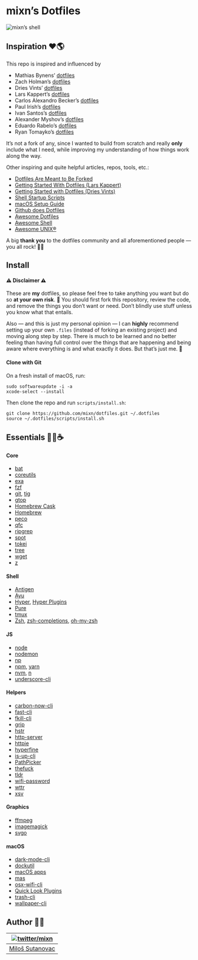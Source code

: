 # mixn’s Dotfiles

![mixn’s shell](https://i.imgur.com/RPk1Syt.png)

## Inspiration ❤️🌎

This repo is inspired and influenced by

- Mathias Bynens’ [dotfiles](https://github.com/mathiasbynens/dotfiles)
- Zach Holman’s [dotfiles](https://github.com/holman/dotfiles)
- Dries Vints’ [dotfiles](https://github.com/driesvints/dotfiles)
- Lars Kappert’s [dotfiles](https://github.com/webpro/dotfiles)
- Carlos Alexandro Becker’s [dotfiles](https://github.com/caarlos0/dotfiles)
- Paul Irish’s [dotfiles](https://github.com/paulirish/dotfiles)
- Ivan Santos’s [dotfiles](https://github.com/pragmaticivan/dotfiles)
- Alexander Myshov’s [dotfiles](https://github.com/myshov/dotfiles)
- Eduardo Rabelo’s [dotfiles](https://github.com/oieduardorabelo/dotfiles)
- Ryan Tomayko’s [dotfiles](https://github.com/rtomayko/dotfiles)

It’s not a fork of any, since I wanted to build from scratch and really **only** include what I need, while improving my understanding of how things work along the way.

Other inspiring and quite helpful articles, repos, tools, etc.:

- [Dotfiles Are Meant to Be Forked](https://zachholman.com/2010/08/dotfiles-are-meant-to-be-forked/)
- [Getting Started With Dotfiles (Lars Kappert)](https://medium.com/@webprolific/getting-started-with-dotfiles-43c3602fd789)
- [Getting Started with Dotfiles (Dries Vints)](http://sourabhbajaj.com/mac-setup/)
- [Shell Startup Scripts](https://blog.flowblok.id.au/2013-02/shell-startup-scripts.html)
- [macOS Setup Guide](http://sourabhbajaj.com/mac-setup/)
- [Github does Dotfiles](https://dotfiles.github.io/)
- [Awesome Dotfiles](https://github.com/webpro/awesome-dotfiles)
- [Awesome Shell](https://github.com/alebcay/awesome-shell)
- [Awesome UNIX®](https://github.com/sirredbeard/Awesome-UNIX)

A big **thank you** to the dotfiles community and all aforementioned people — you all rock! 👨‍🎤

## Install

#### ⚠️ Disclaimer ⚠️

These are **my** dotfiles, so please feel free to take anything you want but do so **at your own risk**. 🙂 You should first fork this repository, review the code, and remove the things you don’t want or need. Don’t blindly use stuff unless you know what that entails.

Also — and this is just my personal opinion — I can **highly** recommend setting up your own `.files` (instead of forking an existing project) and moving along step by step. There is much to be learned and no better feeling than having full control over the things that are happening and being aware where everything is and what exactly it does. But that’s just me. 🙂

#### Clone with Git

On a fresh install of macOS, run:

```
sudo softwareupdate -i -a
xcode-select --install
```

Then clone the repo and run `scripts/install.sh`:

```
git clone https://github.com/mixn/dotfiles.git ~/.dotfiles
source ~/.dotfiles/scripts/install.sh
```

## Essentials 👩‍💻☕️

#### Core

- [bat](https://github.com/sharkdp/bat)
- [coreutils](https://en.wikipedia.org/wiki/GNU_Core_Utilities)
- [exa](https://github.com/ogham/exa)
- [fzf](https://github.com/junegunn/fzf)
- [git](https://git-scm.com/), [tig](https://jonas.github.io/tig/)
- [gtop](https://github.com/aksakalli/gtop)
- [Homebrew Cask](https://caskroom.github.io/)
- [Homebrew](https://brew.sh/)
- [peco](https://peco.github.io/)
- [qfc](https://github.com/pindexis/qfc)
- [ripgrep](https://github.com/BurntSushi/ripgrep)
- [spot](https://github.com/rauchg/spot)
- [tokei](https://github.com/Aaronepower/tokei)
- [tree](http://mama.indstate.edu/users/ice/tree/)
- [wget](https://www.gnu.org/software/wget/)
- [z](https://github.com/rupa/z)

#### Shell

- [Antigen](https://github.com/zsh-users/antigen)
- [Ayu](https://github.com/ayu-theme)
- [Hyper](https://hyper.is/), [Hyper Plugins](./hyper/.hyper.js)
- [Pure](https://github.com/sindresorhus/pure)
- [tmux](https://github.com/tmux/tmux)
- [Zsh](https://www.zsh.org/), [zsh-completions](https://github.com/zsh-users/zsh-completions), [oh-my-zsh](https://github.com/robbyrussell/oh-my-zsh)

#### JS

- [node](https://nodejs.org/en/)
- [nodemon](https://github.com/remy/nodemon)
- [np](https://github.com/sindresorhus/np)
- [npm](https://github.com/npm/cli), [yarn](https://yarnpkg.com/lang/en/)
- [nvm](https://github.com/creationix/nvm), [n](https://github.com/tj/n)
- [underscore-cli](https://github.com/ddopson/underscore-cli)

#### Helpers

- [carbon-now-cli](https://github.com/mixn/carbon-now-cli)
- [fast-cli](https://github.com/sindresorhus/fast-cli)
- [fkill-cli](https://github.com/sindresorhus/fkill-cli)
- [grip](https://github.com/joeyespo/grip)
- [hstr](https://github.com/dvorka/hstr)
- [http-server](https://github.com/indexzero/http-server)
- [httpie](https://httpie.org/)
- [hyperfine](https://github.com/sharkdp/hyperfine)
- [is-up-cli](https://github.com/sindresorhus/is-up-cli)
- [PathPicker](https://github.com/facebook/PathPicker)
- [thefuck](https://github.com/nvbn/thefuck)
- [tldr](https://github.com/tldr-pages/tldr)
- [wifi-password](https://github.com/rauchg/wifi-password)
- [wttr](http://wttr.in/)
- [xsv](https://github.com/BurntSushi/xsv)

#### Graphics

- [ffmpeg](https://www.ffmpeg.org/)
- [imagemagick](https://www.imagemagick.org/script/index.php)
- [svgo](https://github.com/svg/svgo)

#### macOS

- [dark-mode-cli](https://github.com/sindresorhus/dark-mode-cli)
- [dockutil](https://github.com/kcrawford/dockutil)
- [macOS apps](./Brewfile)
- [mas](https://github.com/mas-cli/mas)
- [osx-wifi-cli](https://github.com/danyshaanan/osx-wifi-cli)
- [Quick Look Plugins](https://github.com/sindresorhus/quick-look-plugins)
- [trash-cli](https://github.com/sindresorhus/trash-cli)
- [wallpaper-cli](https://github.com/sindresorhus/wallpaper-cli)

## Author 🙂👋

| [![twitter/mixn](https://s.gravatar.com/avatar/25f6ced5bed9c19f2174e68798fb8f66?s=80)](http://twitter.com/mixn "Follow @mixn on Twitter") |
|---|
| [Miloš Sutanovac](https://mixn.io/) |